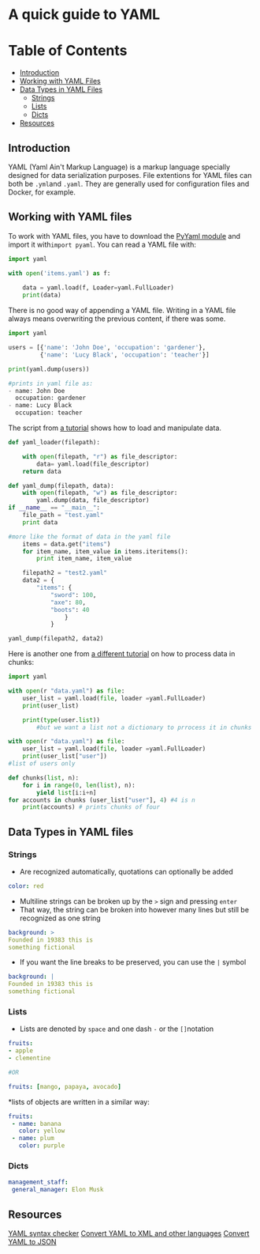 
# A quick guide to YAML 

# Table of Contents
- [Introduction](#Introduction)
- [Working with YAML Files](#working)
- [Data Types in YAML Files](#datatypes)
    - [Strings](#strings)
    - [Lists](#lists)
    - [Dicts](#dicts)
- [Resources](#resources)



## Introduction <a name="Introduction"></a>
YAML (Yaml Ain't Markup Language) is a markup language specially designed for data serialization purposes. File extentions for YAML files can both be `.yml`and `.yaml`. They are generally used for configuration files and Docker, for example.

## Working with YAML files<a name="working"></a>
To work with YAML files, you have to download the <a href="https://pyyaml.org/">PyYaml module</a> and import it with`import pyaml`. 
You can read a YAML file with:
```python
import yaml

with open('items.yaml') as f:
    
    data = yaml.load(f, Loader=yaml.FullLoader)
    print(data)
```
There is no good way of appending a YAML file. Writing in a YAML file always means overwriting the previous content, if there was some.
```python
import yaml

users = [{'name': 'John Doe', 'occupation': 'gardener'},
         {'name': 'Lucy Black', 'occupation': 'teacher'}]

print(yaml.dump(users))

#prints in yaml file as: 
- name: John Doe
  occupation: gardener
- name: Lucy Black
  occupation: teacher
```
The script from <a href="https://pyyaml.org/">a tutorial</a> shows how to load and manipulate data. 
```python
def yaml_loader(filepath):

	with open(filepath, "r") as file_descriptor:
		data= yaml.load(file_descriptor)
	return data

def yaml_dump(filepath, data):
	with open(filepath, "w") as file_descriptor:
		yaml.dump(data, file_descriptor)
if __name__ == "__main__":
	file_path = "test.yaml"
	print data

#more like the format of data in the yaml file 
	items = data.get("items")
	for item_name, item_value in items.iteritems():
		print item_name, item_value 

	filepath2 = "test2.yaml"
	data2 = {
	    "items": {
			"sword": 100,
			"axe": 80,
			"boots": 40
				}
	        }

yaml_dump(filepath2, data2)
```
Here is another one from <a href="https://www.youtube.com/watch?v=rQ3U5VEGg7Q">a different tutorial</a> on how to process data in chunks:
```python 
import yaml

with open(r "data.yaml") as file: 
	user_list = yaml.load(file, loader =yaml.FullLoader)
	print(user_list)

	print(type(user.list))
		#but we want a list not a dictionary to prrocess it in chunks 

with open(r "data.yaml") as file: 
	user_list = yaml.load(file, loader =yaml.FullLoader)
	print(user_list["user"])
#list of users only 

def chunks(list, n):
	for i in range(0, len(list), n):
		yield list[i:i+n]
for accounts in chunks (user_list["user"], 4) #4 is n
	print(accounts) # prints chunks of four 
```

## Data Types in YAML files<a name="datatypes"></a>
### Strings<a name="strings"></a>
* Are recognized automatically, quotations can optionally be added
```yaml
color: red
```
* Multiline strings can be broken up by the `>` sign and pressing `enter` 
* That way, the string can be broken into however many lines but still be recognized as one string
```yaml
background: >
Founded in 19383 this is 
something fictional 
```
* If you want the line breaks to be preserved, you can use the `|` symbol 

```yaml
background: | 
Founded in 19383 this is 
something fictional 
```

### Lists<a name="lists"></a>
* Lists are denoted by `space` and one dash `-` or the `[]`notation
```Yaml
fruits: 
- apple
- clementine

#OR

fruits: [mango, papaya, avocado]
```
*lists of objects are written in a similar way:
```YAML
fruits: 
 - name: banana
   color: yellow
 - name: plum
   color: purple
```

### Dicts<a name="dicts"></a>
```YAML
management_staff:
 general_manager: Elon Musk
```

## Resources<a name="resources"></a>
<a href="https://yamlchecker.com/">YAML syntax checker</a> 
<a href="https://onlinexmltools.com/">Convert YAML to XML and other languages</a> 
<a href="https://jsonformatter.org/yaml-to-json">Convert YAML to JSON</a> 
